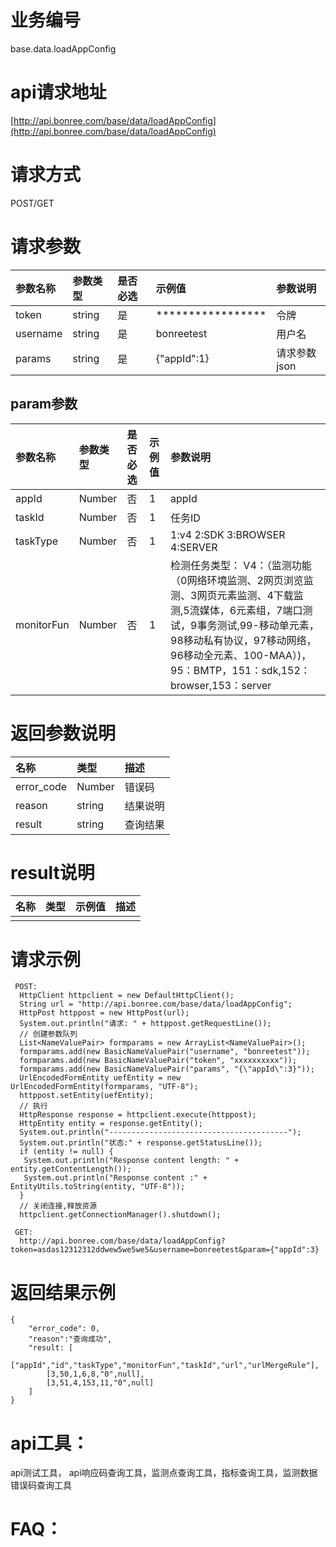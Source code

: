 # 业务编号

base.data.loadAppConfig

# api请求地址

[http://api.bonree.com/base/data/loadAppConfig](http://api.bonree.com/base/data/loadAppConfig)

# 请求方式

POST/GET

# 请求参数

| 参数名称 | 参数类型 | 是否必选 | 示例值 | 参数说明 |
| :--- | :--- | :--- | :--- | :--- |
| token | string | 是 | \*\*\*\*\*\*\*\*\*\*\*\*\*\*\*\*\* | 令牌 |
| username | string | 是 | bonreetest | 用户名 |
| params | string | 是 | {"appId":1} | 请求参数json |

## param参数

| 参数名称 | 参数类型 | 是否必选 | 示例值 | 参数说明 |
| :--- | :--- | :--- | :--- | :--- |
| appId | Number | 否 | 1 | appId |
| taskId | Number | 否 | 1 | 任务ID |
| taskType | Number | 否 | 1 | 1:v4   2:SDK 3:BROWSER 4:SERVER |
| monitorFun | Number | 否 | 1 | 检测任务类型： V4：（监测功能（0网络环境监测、2网页浏览监测、3网页元素监测、4下载监测,5流媒体，6元素组，7端口测试，9事务测试,99-移动单元素，98移动私有协议，97移动网络，96移动全元素、100-MAA）\)，95：BMTP，151：sdk,152：browser,153：server |

# 返回参数说明

| 名称 | 类型 | 描述 |
| :--- | :--- | :--- |
| error\_code | Number | 错误码 |
| reason | string | 结果说明 |
| result | string | 查询结果 |

# result说明

| 名称 | 类型 | 示例值 | 描述 |
| :--- | :--- | :--- | :--- |
|  |  |  |  |

# 请求示例

```
 POST:
  HttpClient httpclient = new DefaultHttpClient();
  String url = "http://api.bonree.com/base/data/loadAppConfig";
  HttpPost httppost = new HttpPost(url);
  System.out.println("请求: " + httppost.getRequestLine());
  // 创建参数队列
  List<NameValuePair> formparams = new ArrayList<NameValuePair>();
  formparams.add(new BasicNameValuePair("username", "bonreetest"));
  formparams.add(new BasicNameValuePair("token", "xxxxxxxxxx"));
  formparams.add(new BasicNameValuePair("params", "{\"appId\":3}"));
  UrlEncodedFormEntity uefEntity = new UrlEncodedFormEntity(formparams, "UTF-8");
  httppost.setEntity(uefEntity);
  // 执行
  HttpResponse response = httpclient.execute(httppost);
  HttpEntity entity = response.getEntity();
  System.out.println("----------------------------------------");
  System.out.println("状态:" + response.getStatusLine());
  if (entity != null) {
   System.out.println("Response content length: " + entity.getContentLength());
   System.out.println("Response content :" + EntityUtils.toString(entity, "UTF-8"));
  }
  // 关闭连接,释放资源
  httpclient.getConnectionManager().shutdown();

 GET:
  http://api.bonree.com/base/data/loadAppConfig?token=asdas12312312ddwew5we5we5&username=bonreetest&param={"appId":3}
```

# 返回结果示例

```
{
    "error_code": 0,
    "reason":"查询成功",
    "result: [
        ["appId","id","taskType","monitorFun","taskId","url","urlMergeRule"],
        [3,50,1,6,8,"0",null],
        [3,51,4,153,11,"0",null]
    ]
}
```

# api工具：

api测试工具， api响应码查询工具，监测点查询工具，指标查询工具，监测数据错误码查询工具

# FAQ：



